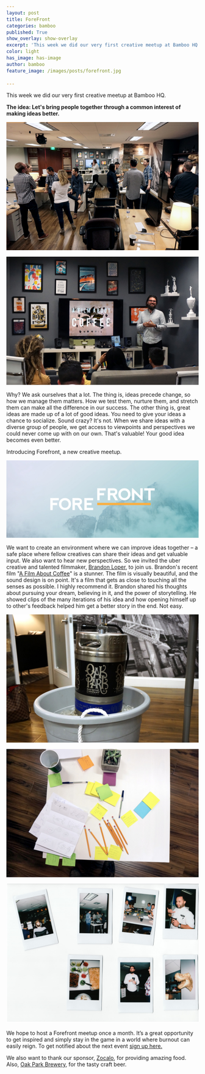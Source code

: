 ```yaml
---
layout: post
title: ForeFront
categories: bamboo
published: True
show_overlay: show-overlay
excerpt: 'This week we did our very first creative meetup at Bamboo HQ. '
color: light
has_image: has-image
author: bamboo
feature_image: /images/posts/forefront.jpg

---
```


This week we did our very first creative meetup at Bamboo HQ.

**The idea: Let's bring people together through a common interest of making ideas better.** 

![ForeFront](/images/posts/forefront-01.jpg)

![ForeFront](/images/posts/forefront-03.jpg)


Why? We ask ourselves that a lot. The thing is, ideas precede change, so how we manage them matters. How we test them, nurture them, and stretch them can make all the difference in our success. The other thing is, great ideas are made up of a lot of good ideas. You need to give your ideas a chance to socialize. Sound crazy? It's not. When we share ideas with a diverse group of people, we get access to viewpoints and perspectives we could never come up with on our own. That's valuable! Your good idea becomes even better. 

Introducing Forefront, a new creative meetup.

![ForeFront](/images/posts/forefront-inline.jpg)

We want to create an environment where we can improve ideas together – a safe place where fellow creatives can share their ideas and get valuable input. We also want to hear new perspectives. So we invited the uber creative and talented filmmaker, [Brandon Loper](https://twitter.com/bloper), to join us. Brandon's recent film "[A Film About Coffee](http://afilmaboutcoffee.com/)" is a stunner. The film is visually beautiful, and the sound design is on point. It's a film that gets as close to touching all the senses as possible. I highly recommend it. Brandon shared his thoughts about pursuing your dream, believing in it, and the power of storytelling. He showed clips of the many iterations of his idea and how opening himself up to other's feedback helped him get a better story in the end. Not easy.

![ForeFront](/images/posts/forefront-02.jpg)

![ForeFront](/images/posts/forefront-04.jpg)

![ForeFront](/images/posts/forefront-05.jpg)


We hope to host a Forefront meetup once a month. It’s a great opportunity to get inspired and simply stay in the game in a world where burnout can easily reign. To get notified about the next event [sign up here.](http://eepurl.com/bDS3qr)

We also want to thank our sponsor, [Zocalo](http://zocalosacramento.com), for providing amazing food. Also, [Oak Park Brewery](http://www.opbrewco.com/), for the tasty craft beer.  